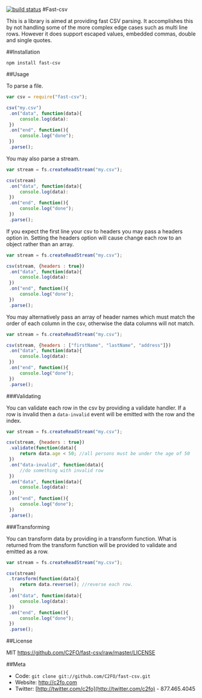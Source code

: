 <a name="top"></a>


  [![build status](https://secure.travis-ci.org/C2FO/fast-csv.png)](http://travis-ci.org/C2FO/fast-csv)
#Fast-csv

This is a library is aimed at providing fast CSV parsing. It accomplishes this by not handling some of the more complex
edge cases such as multi line rows. However it does support escaped values, embedded commas, double and single quotes.

##Installation

`npm install fast-csv`

##Usage

To parse a file.

```javascript
var csv = require("fast-csv");

csv("my.csv")
 .on("data", function(data){
     console.log(data):
 })
 .on("end", function(){
     console.log("done");
 })
 .parse();
```

You may also parse a stream.

```javascript
var stream = fs.createReadStream("my.csv");

csv(stream)
 .on("data", function(data){
     console.log(data):
 })
 .on("end", function(){
     console.log("done");
 })
 .parse();

```

If you expect the first line your csv to headers you may pass a headers option in. Setting the headers option will
cause change each row to an object rather than an array.

```javascript
var stream = fs.createReadStream("my.csv");

csv(stream, {headers : true})
 .on("data", function(data){
     console.log(data):
 })
 .on("end", function(){
     console.log("done");
 })
 .parse();

```

You may alternatively pass an array of header names which must match the order of each column in the csv, otherwise
the data columns will not match.

```javascript
var stream = fs.createReadStream("my.csv");

csv(stream, {headers : ["firstName", "lastName", "address"]})
 .on("data", function(data){
     console.log(data):
 })
 .on("end", function(){
     console.log("done");
 })
 .parse();

```

###Validating

You can validate each row in the csv by providing a validate handler. If a row is invalid then a `data-invalid` event
will be emitted with the row and the index.

```javascript
var stream = fs.createReadStream("my.csv");

csv(stream, {headers : true})
 .validate(function(data){
     return data.age < 50; //all persons must be under the age of 50
 })
 .on("data-invalid", function(data){
     //do something with invalid row
 })
 .on("data", function(data){
     console.log(data):
 })
 .on("end", function(){
     console.log("done");
 })
 .parse();

```

###Transforming

You can transform data by providing in a transform function. What is returned from the transform function will
be provided to validate and emitted as a row.

```javascript
var stream = fs.createReadStream("my.csv");

csv(stream)
 .transform(function(data){
     return data.reverse(); //reverse each row.
 })
 .on("data", function(data){
     console.log(data):
 })
 .on("end", function(){
     console.log("done");
 })
 .parse();

```

##License

MIT <https://github.com/C2FO/fast-csv/raw/master/LICENSE>

##Meta
* Code: `git clone git://github.com/C2FO/fast-csv.git`
* Website: <http://c2fo.com>
* Twitter: [http://twitter.com/c2fo](http://twitter.com/c2fo) - 877.465.4045



